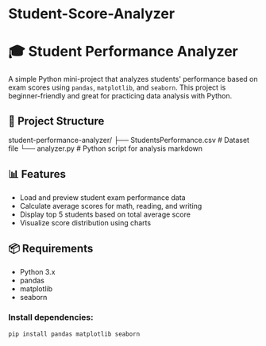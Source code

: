 # Student-Score-Analyzer
# 🎓 Student Performance Analyzer

A simple Python mini-project that analyzes students' performance based on exam scores using `pandas`, `matplotlib`, and `seaborn`. This project is beginner-friendly and great for practicing data analysis with Python.

## 📁 Project Structure
student-performance-analyzer/ ├── StudentsPerformance.csv # Dataset file └── analyzer.py # Python script for analysis markdown

## 📊 Features

- Load and preview student exam performance data
- Calculate average scores for math, reading, and writing
- Display top 5 students based on total average score
- Visualize score distribution using charts

## 📦 Requirements

- Python 3.x
- pandas
- matplotlib
- seaborn

### Install dependencies:
```bash
pip install pandas matplotlib seaborn
